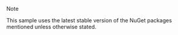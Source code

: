 > [!NOTE]
> This sample uses the latest stable version of the NuGet packages mentioned unless otherwise stated.
